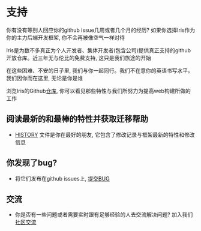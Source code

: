# 支持

你有没有等别人回应你的github issue几周或者几个月的经历? 如果你选择Iris作为你的主力后端开发框架, 你不会再被像空气一样对待

Iris是为数不多真正为个人开发者、集体开发者(包含公司)提供真正支持的github开放仓库。近三年无与伦比的免费支持, 这只是我们旅途的开始

在这些困难、不安的日子里, 我们与你一起同行。我们不在意你的英语书写水平。我们因你而在这里, 无论是你是谁

浏览Iris的Github[仓库](https://github.com/kataras/iris), 你可以看见那些特性与我们所努力为提高web构建所做的工作

## 阅读最新的和最棒的特性并获取迁移帮助

- [HISTORY](https://github.com/kataras/iris/blob/master/HISTORY.md) 文件是你在最好的朋友, 它包含了修改记录与框架最新的特性和修改信息

## 你发现了bug?

- 将它们发布在github issues上, [提交BUG](https://github.com/kataras/iris/issues)

## 交流

- 你是否有一些问题或者需要实时跟有足够经验的人去交流解决问题? 加入我们[社区交流](https://chat.iris-go.com/)
